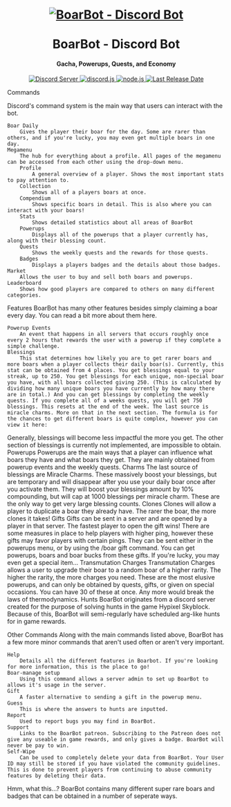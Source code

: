 <h1 align="center">
    <a href="https://github.com/BoarBotDevs/BoarBotJE"><img src="https://github.com/WeslayCodes/BoarBot/assets/60010287/ec7b2217-486c-44e5-b6a1-8814bcef9822" alt="BoarBot - Discord Bot"></a>
    <br><br>
    BoarBot - Discord Bot
    <br>
</h1>
<h4 align="center">Gacha, Powerups, Quests, and Economy</h4>

<p align="center">
    <a href="https://discord.gg/DXSwKHYrCa">
        <img src="https://discord.com/api/guilds/1123708960319475803/widget.png" alt="Discord Server">
    </a>
    <a href="https://github.com/discord-jda/JDA">
        <img src="https://img.shields.io/badge/discord-jda-purple.svg" alt="discord.js">
    </a>
    <a href="https://maven.apache.org/">
        <img src="https://img.shields.io/badge/apache-maven-orange.svg" alt="node.js">
    </a>
    <a href="https://github.com/BoarBotDevs/BoarBotJE">
        <img src="https://img.shields.io/github/last-commit/BoarBotDevs/BoarBotJE/main?logo=github&label=last%20release" alt="Last Release Date">
    </a>
</p>


Commands

Discord's command system is the main way that users can interact with the bot.

	Boar Daily
		Gives the player their boar for the day. Some are rarer than others, and if you're lucky, you may even get multiple boars in one day.
	Megamenu
		The hub for everything about a profile. All pages of the megamenu can be accessed from each other using the drop-down menu.
		Profile
			A general overview of a player. Shows the most important stats to pay attention to.
		Collection
			Shows all of a players boars at once.
		Compendium
			Shows specific boars in detail. This is also where you can interact with your boars!
		Stats
			Shows detailed statistics about all areas of BoarBot
		Powerups
			Displays all of the powerups that a player currently has, along with their blessing count.
		Quests
			Shows the weekly quests and the rewards for those quests.
		Badges
			Displays a players badges and the details about those badges.
	Market
		Allows the user to buy and sell both boars and powerups.
	Leaderboard
		Shows how good players are compared to others on many different categories. 

Features
	BoarBot has many other features besides simply claiming a boar every day. You can read a bit more about them here.

	Powerup Events
		An event that happens in all servers that occurs roughly once every 2 hours that rewards the user with a powerup if they complete a simple challenge. 
	Blessings
		This stat determines how likely you are to get rarer boars and more boars when a player collects their daily boar(s). Currently, this stat can be obtained from 4 places. You get blessings equal to your streak, up to 250. You get blessings for each unique, non-special boar you have, with all boars collected giving 250. (This is calculated by dividing how many unique boars you have currently by how many there are in total.) And you can get blessings by completing the weekly quests. If you complete all of a weeks quests, you will get 750 blessings. This resets at the end of the week. The last source is miracle charms. More on that in the next section. The formula is for the chances to get different boars is quite complex, however you can view it here:
Generally, blessings will become less impactful the more you get. The other section of blessings is currently not implemented, are impossible to obtain.
	Powerups
		Powerups are the main ways that a player can influence what boars they have and what boars they get. They are mainly obtained from powerup events and the weekly quests.
	Charms
		The last source of blessings are Miracle Charms. These massively boost your blessings, but are temporary and will disappear after you use your daily boar once after you activate them. They will boost your blessings amount by 10% compounding, but will cap at 1000 blessings per miracle charm. These are the only way to get very large blessing counts.
	Clones
		Clones will allow a player to duplicate a boar they already have. The rarer the boar, the more clones it takes!
	Gifts
		Gifts can be sent in a server and are opened by a player in that server. The fastest player to open the gift wins! There are some measures in place to help players with higher ping, however these gifts may favor players with certain pings. They can be sent either in the powerups menu, or by using the /boar gift command. You can get powerups, boars and boar bucks from these gifts. If you're lucky, you may even get a special item...
	Transmutation Charges
		Transmutation Charges allows a user to upgrade their boar to a random boar of a higher rarity. The higher the rarity, the more charges you need. These are the most elusive powerups, and can only be obtained by quests, gifts, or given on special occasions. You can have 30 of these at once. Any more would break the laws of thermodynamics.
	Hunts
		BoarBot originates from a discord server created for the purpose of solving hunts in the game Hypixel Skyblock. Because of this, BoarBot will semi-regularly have scheduled arg-like hunts for in game rewards.

Other Commands
	Along with the main commands listed above, BoarBot has a few more minor commands that aren't used often or aren't very important.

	Help
		Details all the different features in Boarbot. If you're looking for more information, this is the place to go!
	Boar-manage setup
		Using this command allows a server admin to set up BoarBot to allows it's usage in the server.
	Gift
		A faster alternative to sending a gift in the powerup menu.
	Guess
		This is where the answers to hunts are inputted.
	Report
		Used to report bugs you may find in BoarBot. 
	Support
		Links to the BoarBot patreon. Subscribing to the Patreon does not give any useable in game rewards, and only gives a badge. BoarBot will never be pay to win.
	Self-Wipe
		Can be used to completely delete your data from BoarBot. Your User ID may still be stored if you have violated the community guidelines. This is done to prevent players from continuing to abuse community features by deleting their data.

Hmm, what this...?
	BoarBot contains many different super rare boars and badges that can be obtained in a number of seperate ways.

